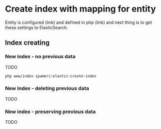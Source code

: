 # Create index with mapping for entity

Entity is configured (link) and defined in php (link) and next thing is to get these settings to ElasticSearch.

## Index creating

### New index - no previous data
TODO
```bash
php www/index spameri:elastic:create-index
```

### New index - deleting previous data
TODO

### New index - preserving previous data
TODO



